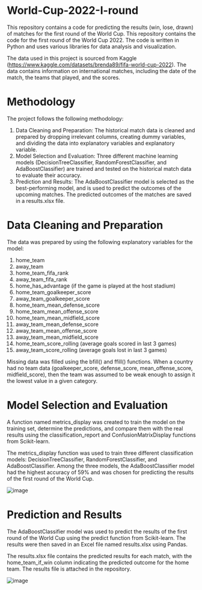 # World-Cup-2022-I-round

This repository contains a code for predicting the results (win, lose, drawn) of matches for the first round of the World Cup. This repository contains the code for the first round of the World Cup 2022. The code is written in Python and uses various libraries for data analysis and visualization.

The data used in this project is sourced from Kaggle (https://www.kaggle.com/datasets/brenda89/fifa-world-cup-2022). The data contains information on international matches, including the date of the match, the teams that played, and the scores.

# Methodology
The project follows the following methodology:

1. Data Cleaning and Preparation: The historical match data is cleaned and prepared by dropping irrelevant columns, creating dummy variables, and dividing the data into explanatory variables and explanatory variable.
2. Model Selection and Evaluation: Three different machine learning models (DecisionTreeClassifier, RandomForestClassifier, and AdaBoostClassifier) are trained and tested on the historical match data to evaluate their accuracy.
3. Prediction and Results: The AdaBoostClassifier model is selected as the best-performing model, and is used to predict the outcomes of the upcoming matches. The predicted outcomes of the matches are saved in a results.xlsx file.

# Data Cleaning and Preparation
The data was prepared by using the following explanatory variables for the model:
1. home_team
2. away_team
3. home_team_fifa_rank
4. away_team_fifa_rank
5. home_has_advantage (if the game is played at the host stadium)
6. home_team_goalkeeper_score
7. away_team_goalkeeper_score
8. home_team_mean_defense_score
9. home_team_mean_offense_score
10. home_team_mean_midfield_score
11. away_team_mean_defense_score
12. away_team_mean_offense_score
13. away_team_mean_midfield_score
14. home_team_score_rolling (average goals scored in last 3 games)
15. away_team_score_rolling (average goals lost in last 3 games)

Missing data was filled using the bfill() and ffill() functions. When a country had no team data (goalkeeper_score, defense_score, mean_offense_score, midfield_score), then the team was assumed to be weak enough to assign it the lowest value in a given category.

# Model Selection and Evaluation
A function named metrics_display was created to train the model on the training set, determine the predictions, and compare them with the real results using the classification_report and ConfusionMatrixDisplay functions from Scikit-learn.

The metrics_display function was used to train three different classification models: DecisionTreeClassifier, RandomForestClassifier, and AdaBoostClassifier. Among the three models, the AdaBoostClassifier model had the highest accuracy of 59% and was chosen for predicting the results of the first round of the World Cup.

![image](https://user-images.githubusercontent.com/55345644/224542284-6c013cbd-44bc-4048-9a20-753e00fa1015.png)


# Prediction and Results
The AdaBoostClassifier model was used to predict the results of the first round of the World Cup using the predict function from Scikit-learn. The results were then saved in an Excel file named results.xlsx using Pandas.

The results.xlsx file contains the predicted results for each match, with the home_team_if_win column indicating the predicted outcome for the home team. The results file is attached in the repository.

![image](https://user-images.githubusercontent.com/55345644/224542306-c753b51b-bc3c-4d9c-8740-b6fb9ba0e01d.png)


